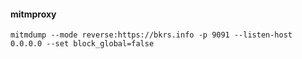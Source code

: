 #### mitmproxy
```
mitmdump --mode reverse:https://bkrs.info -p 9091 --listen-host 0.0.0.0 --set block_global=false
```
